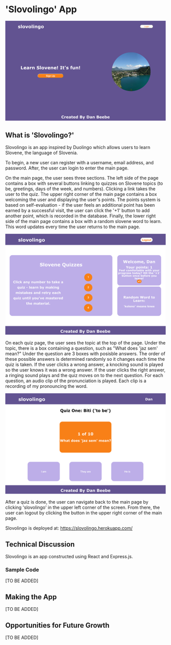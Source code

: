 # 'Slovolingo' App

<img src="images/welcome-image.png" width="800px">

## What is 'Slovolingo?'

Slovolingo is an app inspired by Duolingo which allows users to learn Slovene, the language of Slovenia.

To begin, a new user can register with a username, email address, and password. After, the user can login to enter the main page. 

On the main page, the user sees three sections. The left side of the page contains a box with several buttons linking to quizzes on Slovene topics (to be, greetings, days of the week, and numbers). Clicking a link takes the user to the quiz. The upper right corner of the main page contains a box welcoming the user and displaying the user's points. The points system is based on self-evaluation - if the user feels an additional point has been earned by a successful visit, the user can click the '+1' button to add another point, which is recorded in the database. Finally, the lower right side of the main page contains a box with a random slovene word to learn. This word updates every time the user returns to the main page.

<img src="images/main-page.png" width="800px">

On each quiz page, the user sees the topic at the top of the page. Under the topic, there is a box containing a question, such as "What does 'jaz sem' mean?"  Under the question are 3 boxes with posisble answers. The order of these possible answers is determined randomly so it changes each time the quiz is taken. If the user clicks a wrong answer, a knocking sound is played so the user knows it was a wrong answer. If the user clicks the right answer, a ringing sound plays and the quiz moves on to the next question. For each question, an audio clip of the pronunciation is played. Each clip is a recording of my pronouncing the word.

<img src="images/quiz-page.png" width="800px">

After a quiz is done, the user can navigate back to the main page by clicking 'slovolingo' in the upper left corner of the screen. From there, the user can logout by clicking the button in the upper right corner of the main page.

Slovolingo is deployed at: https://slovolingo.herokuapp.com/

## Technical Discussion

Slovolingo is an app constructed using React and Express.js.

### Sample Code

[TO BE ADDED]

## Making the App

[TO BE ADDED]

## Opportunities for Future Growth

[TO BE ADDED]




